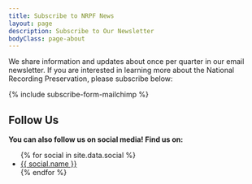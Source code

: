 ```yaml
---
title: Subscribe to NRPF News
layout: page
description: Subscribe to Our Newsletter
bodyClass: page-about
---
```


We share information and updates about once per quarter in our email newsletter. If you are interested in learning more about the National Recording Preservation, please subscribe below:

{% include subscribe-form-mailchimp %}

## Follow Us

**You can also follow us on social media! Find us on:**

<ul>
{% for social in site.data.social %}
 <li><a href="{{ social.link }}" title="Follow us on {{ social.name }}">{{ social.name }}</a></li>
{% endfor %}
</ul>
